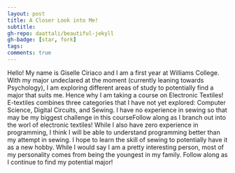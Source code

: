 ```yaml
---
layout: post
title: A Closer Look into Me!
subtitle: 
gh-repo: daattali/beautiful-jekyll
gh-badge: [star, fork]
tags: 
comments: true
---
```



Hello! My name is Giselle Ciriaco and I am a first year at Williams College. With my major undeclared at the moment (currently leaning towards Psychology), I am exploring different areas of study to potentially find a major that suits me. Hence why I am taking a course on Electronic Textiles! E-textiles combines three categories that I have not yet explored: Computer Science, Digital Circuits, and Sewing. I have no experience in sewing so that may be my biggest challenge in this courseFollow along as I branch out into the worl of electronic textiles! While I also have zero experience in programming, I think I will be able to understand programming better than my attempt in sewing. I hope to learn the skill of sewing to potentially have it as a new hobby. While I would say I am a pretty interesting person, most of my personality comes from being the youngest in my family. Follow along as I continue to find my potential major!
